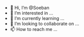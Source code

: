 - 👋 Hi, I’m @Soeban
- 👀 I’m interested in ...
- 🌱 I’m currently learning ...
- 💞️ I’m looking to collaborate on ...
- 📫 How to reach me ...

<!---
Soeban/Soeban is a ✨ special ✨ repository because its `README.md` (this file) appears on your GitHub profile.
You can click the Preview link to take a look at your changes.
--->
